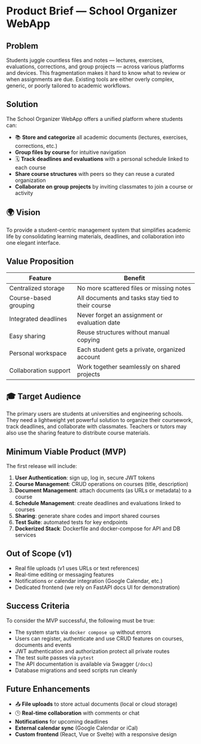 # Product Brief — School Organizer WebApp

## Problem

Students juggle countless files and notes — lectures, exercises, evaluations, corrections, and group projects — across various platforms and devices. This fragmentation makes it hard to know what to review or when assignments are due. Existing tools are either overly complex, generic, or poorly tailored to academic workflows.

## Solution

The School Organizer WebApp offers a unified platform where students can:

- 📚 **Store and categorize** all academic documents (lectures, exercises, corrections, etc.)
- **Group files by course** for intuitive navigation
- 🗓️ **Track deadlines and evaluations** with a personal schedule linked to each course
- **Share course structures** with peers so they can reuse a curated organization
- **Collaborate on group projects** by inviting classmates to join a course or activity

## 🌍 Vision

To provide a student-centric management system that simplifies academic life by consolidating learning materials, deadlines, and collaboration into one elegant interface.

## Value Proposition

| Feature | Benefit |
|---------|---------|
| Centralized storage | No more scattered files or missing notes |
| Course-based grouping | All documents and tasks stay tied to their course |
| Integrated deadlines | Never forget an assignment or evaluation date |
| Easy sharing | Reuse structures without manual copying |
| Personal workspace | Each student gets a private, organized account |
| Collaboration support | Work together seamlessly on shared projects |

## 🎓 Target Audience

The primary users are students at universities and engineering schools. They need a lightweight yet powerful solution to organize their coursework, track deadlines, and collaborate with classmates. Teachers or tutors may also use the sharing feature to distribute course materials.

## Minimum Viable Product (MVP)

The first release will include:

1. **User Authentication**: sign up, log in, secure JWT tokens
2. **Course Management**: CRUD operations on courses (title, description)
3. **Document Management**: attach documents (as URLs or metadata) to a course
4. **Schedule Management**: create deadlines and evaluations linked to courses
5. **Sharing**: generate share codes and import shared courses
6. **Test Suite**: automated tests for key endpoints
7. **Dockerized Stack**: Dockerfile and docker-compose for API and DB services

## Out of Scope (v1)

- Real file uploads (v1 uses URLs or text references)
- Real-time editing or messaging features
- Notifications or calendar integration (Google Calendar, etc.)
- Dedicated frontend (we rely on FastAPI docs UI for demonstration)

## Success Criteria

To consider the MVP successful, the following must be true:

- The system starts via `docker compose up` without errors
- Users can register, authenticate and use CRUD features on courses, documents and events
- JWT authentication and authorization protect all private routes
- The test suite passes via `pytest`
- The API documentation is available via Swagger (`/docs`)
- Database migrations and seed scripts run cleanly

## Future Enhancements

- 📤 **File uploads** to store actual documents (local or cloud storage)
- 🕒 **Real-time collaboration** with comments or chat
- **Notifications** for upcoming deadlines
- **External calendar sync** (Google Calendar or iCal)
- **Custom frontend** (React, Vue or Svelte) with a responsive design